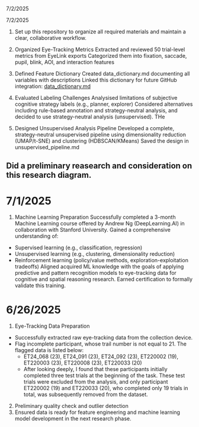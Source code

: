 
7/2/2025




7/2/2025
1. Set up this repository to organize all required materials and maintain a clear, collaborative workflow.
 
2. Organized Eye-Tracking Metrics
  Extracted and reviewed 50 trial-level metrics from EyeLink exports
  Categorized them into fixation, saccade, pupil, blink, AOI, and interaction features

3. Defined Feature Dictionary
  Created data_dictionary.md documenting all variables with descriptions
  Linked this dictionary for future GitHub integration: [data_dictionary.md](./data_dictionary.md)

3. Evaluated Labeling Challenges
  Analysised limitations of subjective cognitive strategy labels (e.g., planner, explorer)
  Considered alternatives including rule-based annotation and strategy-neutral analysis, and decided to use strategy-neutral analysis (unsupervised). THe 

4. Designed Unsupervised Analysis Pipeline
  Developed a complete, strategy-neutral unsupervised pipeline using dimensionality reduction (UMAP/t-SNE) and clustering (HDBSCAN/KMeans)
  Saved the design in unsupervised_pipeline.md
  
Did a preliminary reasearch and consideration on this research diagram.
- 



# 7/1/2025
1. Machine Learning Preparation
Successfully completed a 3-month Machine Learning course offered by Andrew Ng (DeepLearning.AI) in collaboration with Stanford University.
Gained a comprehensive understanding of:
- Supervised learning (e.g., classification, regression)
- Unsupervised learning (e.g., clustering, dimensionality reduction)
- Reinforcement learning (policy/value methods, exploration-exploitation tradeoffs)
Aligned acquired ML knowledge with the goals of applying predictive and pattern recognition models to eye-tracking data for cognitive and spatial reasoning research.
Earned certification to formally validate this training.


# 6/26/2025
1. Eye-Tracking Data Preparation
- Successfully extracted raw eye-tracking data from the collection device.
- Flag incomplete participant, whose trail number is not equal to 21. The flagged data is listed below:
  - ET24_068 (23), ET24_091 (23), ET24_092 (23), ET220002 (19), ET220003 (23), ET220008 (23), ET220033 (20)
  - After looking deeply, I found that these participants initially completed three test trials at the beginning of the task. These test trials were excluded from the analysis, and only participant ET220002 (19) and ET220033 (20), who completed only 19 trials in total, was subsequently removed from the dataset.

2. Preliminary quality check and outlier detection
3. Ensured data is ready for feature engineering and machine learning model development in the next research phase.
